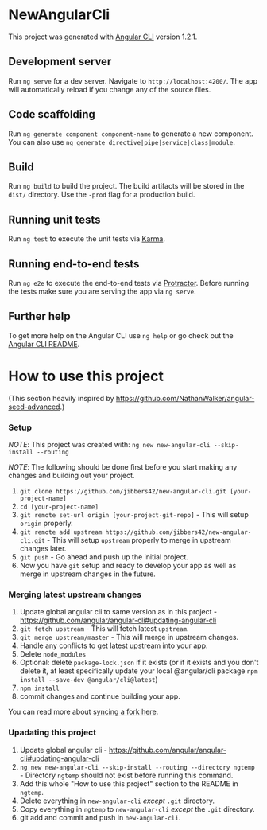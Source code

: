 # NewAngularCli

This project was generated with [Angular CLI](https://github.com/angular/angular-cli) version 1.2.1.

## Development server

Run `ng serve` for a dev server. Navigate to `http://localhost:4200/`. The app will automatically reload if you change any of the source files.

## Code scaffolding

Run `ng generate component component-name` to generate a new component. You can also use `ng generate directive|pipe|service|class|module`.

## Build

Run `ng build` to build the project. The build artifacts will be stored in the `dist/` directory. Use the `-prod` flag for a production build.

## Running unit tests

Run `ng test` to execute the unit tests via [Karma](https://karma-runner.github.io).

## Running end-to-end tests

Run `ng e2e` to execute the end-to-end tests via [Protractor](http://www.protractortest.org/).
Before running the tests make sure you are serving the app via `ng serve`.

## Further help

To get more help on the Angular CLI use `ng help` or go check out the [Angular CLI README](https://github.com/angular/angular-cli/blob/master/README.md).

# How to use this project

(This section heavily inspired by <https://github.com/NathanWalker/angular-seed-advanced>.)

### Setup

*NOTE*: This project was created with: `ng new new-angular-cli --skip-install --routing`

*NOTE*: The following should be done first before you start making any changes and building out your project.

1. `git clone https://github.com/jibbers42/new-angular-cli.git [your-project-name]`
2. `cd [your-project-name]`
3. `git remote set-url origin [your-project-git-repo]` - This will setup `origin` properly.
4. `git remote add upstream https://github.com/jibbers42/new-angular-cli.git` - This will setup `upstream` properly to merge in upstream changes later.
5. `git push` - Go ahead and push up the initial project.
6. Now you have `git` setup and ready to develop your app as well as merge in upstream changes in the future.

### Merging latest upstream changes
1. Update global angular cli to same version as in this project - <https://github.com/angular/angular-cli#updating-angular-cli>
1. `git fetch upstream` - This will fetch latest `upstream`.
2. `git merge upstream/master` - This will merge in upstream changes.
3. Handle any conflicts to get latest upstream into your app.
1. Delete `node_modules`
1. Optional: delete `package-lock.json` if it exists (or if it exists and you don't delete it, at least specifically update your local @angular/cli package `npm install --save-dev @angular/cli@latest`)
1. `npm install`
1. commit changes and continue building your app.

You can read more about [syncing a fork here](https://help.github.com/articles/syncing-a-fork/).

### Upadating this project
1. Update global angular cli - <https://github.com/angular/angular-cli#updating-angular-cli>
1. `ng new new-angular-cli --skip-install --routing --directory ngtemp` - Directory `ngtemp` should not exist before running this command.
1. Add this whole "How to use this project" section to the README in `ngtemp`.
1. Delete everything in `new-angular-cli` *except* `.git` directory.
1. Copy everything in `ngtemp` to `new-angular-cli` *except* the `.git` directory.
1. git add and commit and push in `new-angular-cli`.
